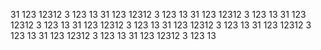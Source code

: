 31 123 12312 3 123 13
31 123 12312 3 123 13
31 123 12312 3 123 13
31 123 12312 3 123 13
31 123 12312 3 123 13
31 123 12312 3 123 13
31 123 12312 3 123 13
31 123 12312 3 123 13
31 123 12312 3 123 13

